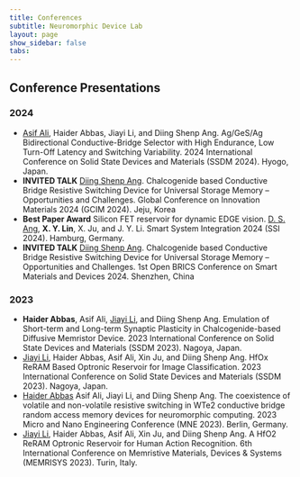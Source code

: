 ```yaml
---
title: Conferences
subtitle: Neuromorphic Device Lab
layout: page
show_sidebar: false
tabs:
---
```


## Conference Presentations

### 2024

* <ins>Asif Ali</ins>, Haider Abbas, Jiayi Li, and Diing Shenp Ang. Ag/GeS/Ag Bidirectional Conductive-Bridge Selector with High Endurance, Low Turn-Off Latency and Switching Variability. 2024 International Conference on Solid State Devices and Materials (SSDM 2024). Hyogo, Japan.
* **INVITED TALK** <ins>Diing Shenp Ang</ins>. Chalcogenide based Conductive Bridge Resistive Switching Device for Universal Storage Memory – Opportunities and Challenges. Global Conference on Innovation Materials 2024 (GCIM 2024). Jeju, Korea
* **Best Paper Award** Silicon FET reservoir for dynamic EDGE vision. <ins>D. S. Ang</ins>, **X. Y. Lin**, X. Ju, and J. Y. Li. Smart System Integration 2024 (SSI 2024). Hamburg, Germany.
* **INVITED TALK** <ins>Diing Shenp Ang</ins>. Chalcogenide based Conductive Bridge Resistive Switching Device for Universal Storage Memory – Opportunities and Challenges. 1st Open BRICS Conference on Smart Materials and Devices 2024. Shenzhen, China

### 2023

* **Haider Abbas**, Asif Ali, <ins>Jiayi Li</ins>, and Diing Shenp Ang. Emulation of Short-term and Long-term Synaptic Plasticity in Chalcogenide-based Diffusive Memristor Device. 2023 International Conference on Solid State Devices and Materials (SSDM 2023). Nagoya, Japan.
* <ins>Jiayi Li</ins>, Haider Abbas, Asif Ali, Xin Ju, and Diing Shenp Ang. HfOx ReRAM Based Optronic Reservoir for Image Classification. 2023 International Conference on Solid State Devices and Materials (SSDM 2023). Nagoya, Japan.
* <ins>Haider Abbas</ins> Asif Ali, Jiayi Li, and Diing Shenp Ang. The coexistence of volatile and non-volatile resistive switching in WTe2 conductive bridge random access memory devices for neuromorphic computing. 2023 Micro and Nano Engineering Conference (MNE 2023). Berlin, Germany.
* <ins>Jiayi Li</ins>, Haider Abbas, Asif Ali, Xin Ju, and Diing Shenp Ang. A HfO2 ReRAM Optronic Reservoir for Human Action Recognition. 6th International Conference on Memristive Materials, Devices & Systems (MEMRISYS 2023). Turin, Italy.

